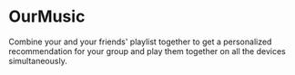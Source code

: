 # OurMusic

Combine your and your friends' playlist together to get a personalized recommendation for your group and play them together on all the devices simultaneously.
